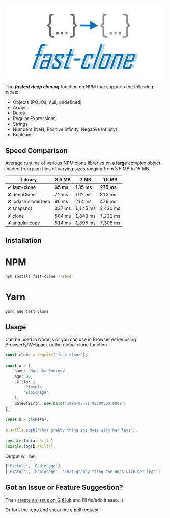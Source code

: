 <center>
	<img src="https://raw.githubusercontent.com/codeandcats/fast-clone/master/logo.png" />
</center>

The ***fastest deep cloning*** function on NPM that supports the following types:
- Objects (POJOs, null, undefined)
- Arrays
- Dates
- Regular Expressions
- Strings
- Numbers (NaN, Positive Infinity, Negative Infinity)
- Booleans

## Speed Comparison
Average runtime of various NPM clone libraries on a **large** complex object loaded from json files of varying sizes ranging from 3.5 MB to 15 MB.

Library            |      3.5 MB |        7 MB |      15 MB |
-------------------|-------------|-------------|------------|
✔ **fast-clone**   |  **65 ms**  | **135 ms**  | **275 ms** |
✘ deepClone        |    72 ms    |   162 ms    |   313 ms   |
✘ lodash.cloneDeep |    96 ms    |   214 ms    |   476 ms   |
✘ snapshot         |   337 ms    | 1,145 ms    | 3,420 ms   |
✘ clone            |   504 ms    | 1,843 ms    | 7,221 ms   |
✘ angular.copy     |   514 ms    | 1,895 ms    | 7,308 ms   |

## Installation

# NPM
```sh
npm install fast-clone --save
```

# Yarn
```sh
yarn add fast-clone
```

## Usage
Can be used in Node.js or you can use in Browser either using Browserfy/Webpack or the global clone function.
```ts
const clone = require('fast-clone');

const a = {
	name: 'Natasha Rominov',
	age: 30,
	skills: [
		'Pistols',
		'Espionage'
	],
	dateOfBirth: new Date('1986-05-21T00:00:00.000Z')
};

const b = clone(a);

b.skills.push('That grabby thing she does with her legs');

console.log(a.skills)
console.log(b.skills);
```

Output will be:
```ts
['Pistols', 'Espionage']
['Pistols', 'Espionage', 'That grabby thing she does with her legs']
```

## Got an Issue or Feature Suggestion?
Then [create an issue on GitHub](https://github.com/codeandcats/fast-clone/issues) and I'll fix/add it asap. :)

Or fork the [repo](https://github.com/codeandcats/fast-clone) and shoot me a pull request
